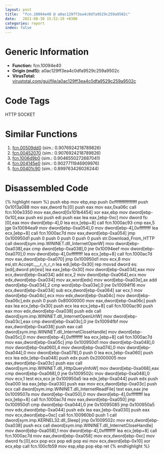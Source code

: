 ```yaml
---
layout: post
title:  "fcn.10094e40 @ a0ac129ff3ea4c0dfa9529c259a9502c"
date:   2021-08-30 15:52:19 +0300
categories: report
index: false
---
```


# Generic Information
- **Function:** fcn.10094e40
- **Origin (md5):** a0ac129ff3ea4c0dfa9529c259a9502c
- **VirusTotal:** [virustotal.com/gui/file/a0ac129ff3ea4c0dfa9529c259a9502c][virustotal_ref]

# Code Tags
<span class="tag" id="HTTP">HTTP</span>
<span class="tag" id="SOCKET">SOCKET</span>


# Similar Functions

1. [fcn.00509dd0][similar_1_ref] (sim.: 0.9076924218789826)
2. [fcn.00452070][similar_2_ref] (sim.: 0.9076924218789826)
3. [fcn.1006d9b0][similar_3_ref] (sim.: 0.9046550272687041)
4. [fcn.004145e0][similar_4_ref] (sim.: 0.9027711946909976)
5. [fcn.00401c90][similar_5_ref] (sim.: 0.899763426026244)


# Disassembled Code

{% highlight nasm %}
push ebp
mov ebp,esp
push 0xffffffffffffffff
push 0x1013a088
mov eax,dword fs:[0]
push eax
mov eax,0xa06c
call fcn.100e3350
mov eax,dword[0x101b4454]
xor eax,ebp
mov dword[ebp-0x10],eax
push esi
push edi
push eax
lea eax,[ebp-0xc]
mov dword fs:[0],eax
mov dword[ebp-4],0
lea ecx,[ebp+8]
call fcn.1000ac93
cmp eax,5
jge 0x10094ea9
mov dword[ebp-0xa054],0
mov dword[ebp-4],0xffffffff
lea ecx,[ebp+8]
call fcn.1000ac7d
mov eax,dword[ebp-0xa054]
jmp 0x100950d1
push 0
push 0
push 0
push 0
push str.Download_From_HTTP
call dword[sym.imp.WININET.dll_InternetOpenW]
mov dword[ebp-0xa038],eax
cmp dword[ebp-0xa038],0
jne 0x10094eef
mov dword[ebp-0xa070],0
mov dword[ebp-4],0xffffffff
lea ecx,[ebp+8]
call fcn.1000ac7d
mov eax,dword[ebp-0xa070]
jmp 0x100950d1
mov ecx,8
mov esi,str.Accept:___r_n_r_n
lea edi,[ebp-0x30]
rep movsd dword es:[edi],dword ptr[esi]
lea eax,[ebp-0x30]
mov dword[ebp-0xa034],eax
mov ecx,dword[ebp-0xa034]
add ecx,2
mov dword[ebp-0xa064],ecx
mov edx,dword[ebp-0xa034]
mov ax,word[edx]
mov word[ebp-0xa03e],ax
add dword[ebp-0xa034],2
cmp word[ebp-0xa03e],0
jne 0x10094f16
mov ecx,dword[ebp-0xa034]
sub ecx,dword[ebp-0xa064]
sar ecx,1
mov dword[ebp-0xa04c],ecx
mov edx,dword[ebp-0xa04c]
mov dword[ebp-0xa06c],edx
push 0
push 0x80000000
mov eax,dword[ebp-0xa06c]
push eax
lea ecx,[ebp-0x30]
push ecx
lea ecx,[ebp+8]
call fcn.1000ac90
push eax
mov edx,dword[ebp-0xa038]
push edx
call dword[sym.imp.WININET.dll_InternetOpenUrlW]
mov dword[ebp-0xa03c],eax
cmp dword[ebp-0xa03c],0
jne 0x10094fbf
mov eax,dword[ebp-0xa038]
push eax
call dword[sym.imp.WININET.dll_InternetCloseHandle]
mov dword[ebp-0xa05c],0
mov dword[ebp-4],0xffffffff
lea ecx,[ebp+8]
call fcn.1000ac7d
mov eax,dword[ebp-0xa05c]
jmp 0x100950d1
mov dword[ebp-0xa048],0
mov dword[ebp-0xa060],4
mov dword[ebp-0xa074],0
mov dword[ebp-0xa044],0
mov dword[ebp-0xa078],0
push 0
lea ecx,[ebp-0xa060]
push ecx
lea edx,[ebp-0xa048]
push edx
push 0x20000005
mov eax,dword[ebp-0xa03c]
push eax
call dword[sym.imp.WININET.dll_HttpQueryInfoW]
mov dword[ebp-0xa068],eax
cmp dword[ebp-0xa068],0
jne 0x1009502c
mov dword[ebp-0xa048],0
mov ecx,1
test ecx,ecx
je 0x100950a5
lea edx,[ebp-0xa044]
push edx
push 0xa000
lea eax,[ebp-0xa030]
push eax
mov ecx,dword[ebp-0xa03c]
push ecx
call dword[sym.imp.WININET.dll_InternetReadFile]
test eax,eax
jne 0x1009507a
mov dword[ebp-0xa050],0
mov dword[ebp-4],0xffffffff
lea ecx,[ebp+8]
call fcn.1000ac7d
mov eax,dword[ebp-0xa050]
jmp 0x100950d1
cmp dword[ebp-0xa044],0
jne 0x10095085
jmp 0x100950a5
mov edx,dword[ebp-0xa044]
push edx
lea eax,[ebp-0xa030]
push eax
mov ecx,dword[ebp+0xc]
call fcn.100960b0
push 1
call dword[sym.imp.KERNEL32.dll_Sleep]
jmp 0x1009502c
mov ecx,dword[ebp-0xa038]
push ecx
call dword[sym.imp.WININET.dll_InternetCloseHandle]
mov dword[ebp-0xa058],1
mov dword[ebp-4],0xffffffff
lea ecx,[ebp+8]
call fcn.1000ac7d
mov eax,dword[ebp-0xa058]
mov ecx,dword[ebp-0xc]
mov dword fs:[0],ecx
pop ecx
pop edi
pop esi
mov ecx,dword[ebp-0x10]
xor ecx,ebp
call fcn.100cfb59
mov esp,ebp
pop ebp
ret
{% endhighlight %}


[similar_1_ref]: /report/fcn.00509dd0@c60344b51fa39a329b92557d24ff7670
[similar_2_ref]: /report/fcn.00452070@c60344b51fa39a329b92557d24ff7670
[similar_3_ref]: /report/fcn.1006d9b0@a0ac129ff3ea4c0dfa9529c259a9502c
[similar_4_ref]: /report/fcn.004145e0@279a61b1e76da49531f1f16fd1102a2d
[similar_5_ref]: /report/fcn.00401c90@d9b85b9b67587bbf2112c62164413bd8
[virustotal_ref]: https://www.virustotal.com/gui/file/a0ac129ff3ea4c0dfa9529c259a9502c